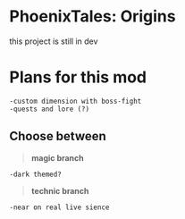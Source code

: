 # PhoenixTales: Origins
this project is still in dev

# Plans for this mod
    -custom dimension with boss-fight
    -quests and lore (?)

## Choose between
>**magic branch**

    -dark themed?
>**technic branch**

    -near on real live sience    
  


